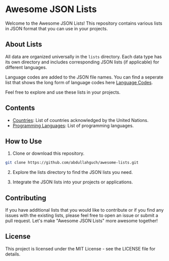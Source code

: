 # Awesome JSON Lists

Welcome to the Awesome JSON Lists! This repository contains various lists in JSON format that you can use in your projects.

## About Lists

All data are organized universally in the `lists` directory. Each data type has its own directory and includes corresponding JSON lists (if applicable) for different languages. 

Language codes are added to the JSON file names. You can find a seperate list that shows the long form of language codes here [Language Codes](lists/language_codes.json).

Feel free to explore and use these lists in your projects.

## Contents

- [Countries](lists/countries): List of countries acknowledged by the United Nations.
- [Programming Languages](lists/programming-languages): List of programming languages.

## How to Use

1. Clone or download this repository.

```bash
git clone https://github.com/abdullahguch/awesome-lists.git
```

2. Explore the lists directory to find the JSON lists you need.

3. Integrate the JSON lists into your projects or applications.

## Contributing

If you have additional lists that you would like to contribute or if you find any issues with the existing lists, please feel free to open an issue or submit a pull request. Let's make "Awesome JSON Lists" more awesome together!

## License

This project is licensed under the MIT License - see the LICENSE file for details.